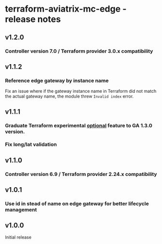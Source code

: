 # terraform-aviatrix-mc-edge - release notes

## v1.2.0

### Controller version 7.0 / Terraform provider 3.0.x compatibility

## v1.1.2

### Reference edge gateway by instance name
Fix an issue where if the gateway instance name in Terraform did not match the actual gateway name, the module threw `Invalid index` error.

## v1.1.1

### Graduate Terraform experimental [optional](https://www.terraform.io/language/expressions/type-constraints#optional-object-type-attributes) feature to GA 1.3.0 version.

### Fix long/lat validation

## v1.1.0

### Controller version 6.9 / Terraform provider 2.24.x compatibility

## v1.0.1

### Use id in stead of name on edge gateway for better lifecycle management

## v1.0.0
Initial release